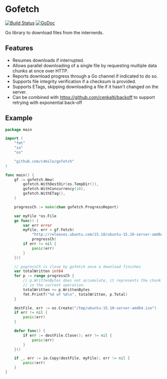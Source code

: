 # Gofetch
[![Build Status](https://travis-ci.org/c4milo/gofetch.svg?branch=master)](https://travis-ci.org/c4milo/gofetch)
[![GoDoc](https://godoc.org/github.com/c4milo/gofetch?status.svg)](https://godoc.org/github.com/c4milo/gofetch)

Go library to download files from the internerds.

## Features

* Resumes downloads if interrupted.
* Allows parallel downloading of a single file by requesting multiple data chunks at once over HTTP.
* Reports download progress through a Go channel if indicated to do so.
* Supports file integrity verification if a checksum is provided.
* Supports ETags, skipping downloading a file if it hasn't changed on the server.
* Can be combined with https://github.com/cenkalti/backoff to support retrying with exponential back-off


## Example

```go
package main

import (
	"fmt"
	"io"
	"os"

	"github.com/c4milo/gofetch"
)

func main() {
	gf := gofetch.New(
		gofetch.WithDestDir(os.TempDir()),
		gofetch.WithConcurrency(10),
		gofetch.WithETag(),
	)

	progressCh := make(chan gofetch.ProgressReport)

	var myFile *os.File
	go func() {
		var err error
		myFile, err = gf.Fetch(
			"http://releases.ubuntu.com/15.10/ubuntu-15.10-server-amd64.iso",
			progressCh)
		if err != nil {
			panic(err)
		}
	}()

	// pogressCh is close by gofetch once a download finishes
	var totalWritten int64
	for p := range progressCh {
		// p.WrittenBytes does not accumulate, it represents the chunk size written
		// in the current operation.
		totalWritten += p.WrittenBytes
		fmt.Printf("%d of %d\n", totalWritten, p.Total)
	}

	destFile, err := os.Create("/tmp/ubuntu-15.10-server-amd64.iso")
	if err != nil {
		panic(err)
	}

	defer func() {
		if err := destFile.Close(); err != nil {
			panic(err)
		}
	}()

	if _, err := io.Copy(destFile, myFile); err != nil {
		panic(err)
	}
}
```
